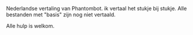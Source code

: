 Nederlandse vertaling van Phantombot. ik vertaal het stukje bij stukje. Alle bestanden met "basis" zijn nog niet vertaald.

Alle hulp is welkom.
